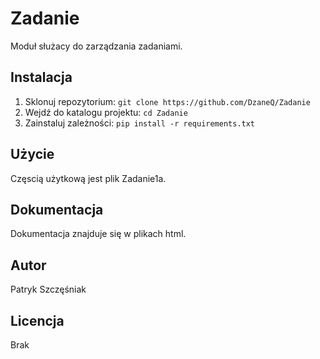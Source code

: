 # Zadanie
Moduł służacy do zarządzania zadaniami.
## Instalacja
1. Sklonuj repozytorium: `git clone https://github.com/DzaneQ/Zadanie`
2. Wejdź do katalogu projektu: `cd Zadanie`
3. Zainstaluj zależności: `pip install -r requirements.txt`
## Użycie
Częscią użytkową jest plik Zadanie1a.
## Dokumentacja
Dokumentacja znajduje się w plikach html.
## Autor
Patryk Szczęśniak
## Licencja
Brak
